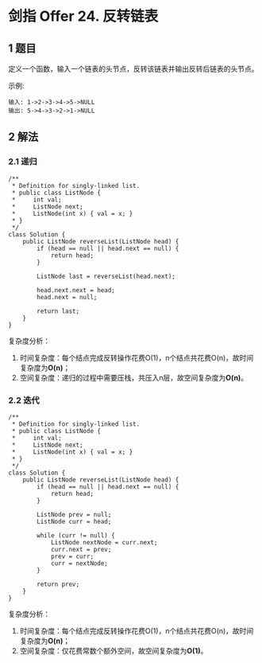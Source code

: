 # 剑指 Offer 24. 反转链表

## 1 题目

定义一个函数，输入一个链表的头节点，反转该链表并输出反转后链表的头节点。

示例:

```
输入: 1->2->3->4->5->NULL
输出: 5->4->3->2->1->NULL
```

## 2 解法

### 2.1 递归

```
/**
 * Definition for singly-linked list.
 * public class ListNode {
 *     int val;
 *     ListNode next;
 *     ListNode(int x) { val = x; }
 * }
 */
class Solution {
    public ListNode reverseList(ListNode head) {
        if (head == null || head.next == null) {
        	return head;
        }

        ListNode last = reverseList(head.next);

        head.next.next = head;
        head.next = null;

        return last;
    }
}
```

复杂度分析：

1. 时间复杂度：每个结点完成反转操作花费O(1)，n个结点共花费O(n)，故时间复杂度为**O(n)**；
2. 空间复杂度：递归的过程中需要压栈，共压入n层，故空间复杂度为**O(n)**。

### 2.2 迭代

```
/**
 * Definition for singly-linked list.
 * public class ListNode {
 *     int val;
 *     ListNode next;
 *     ListNode(int x) { val = x; }
 * }
 */
class Solution {
    public ListNode reverseList(ListNode head) {
        if (head == null || head.next == null) {
            return head;
        }

        ListNode prev = null;
        ListNode curr = head;

        while (curr != null) {
            ListNode nextNode = curr.next;
            curr.next = prev;
            prev = curr;
            curr = nextNode;
        }

        return prev;
    }
}
```

复杂度分析：

1. 时间复杂度：每个结点完成反转操作花费O(1)，n个结点共花费O(n)，故时间复杂度为**O(n)**；
2. 空间复杂度：仅花费常数个额外空间，故空间复杂度为**O(1)**。